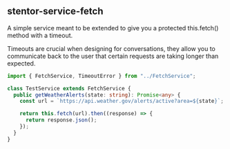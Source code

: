 ## stentor-service-fetch

A simple service meant to be extended to give you a protected this.fetch() method with a timeout.

Timeouts are crucial when designing for conversations, they allow you to communicate back to the user that certain requests are taking longer than expected.

```ts
import { FetchService, TimeoutError } from "../FetchService";

class TestService extends FetchService {
  public getWeatherAlerts(state: string): Promise<any> {
    const url = `https://api.weather.gov/alerts/active?area=${state}`;

    return this.fetch(url).then((response) => {
      return response.json();
    });
  }
}
```
